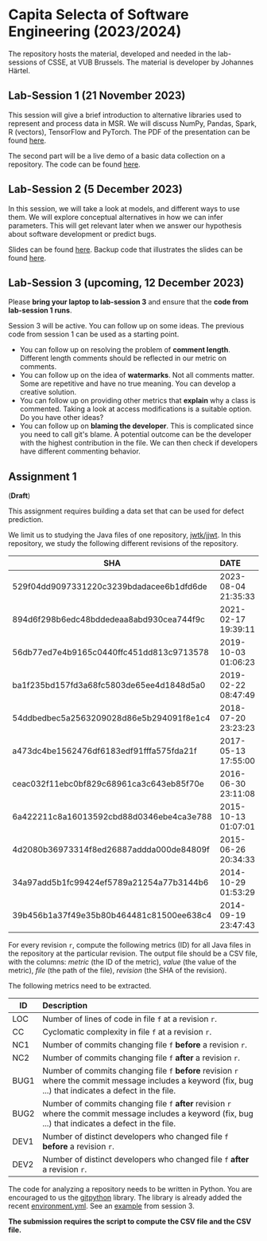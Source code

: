 # Capita Selecta of Software Engineering (2023/2024)

The repository hosts the material, developed and needed in the lab-sessions of CSSE,
at VUB Brussels. The material is developer by Johannes Härtel.

## Lab-Session 1 (21 November 2023)

This session will give a brief introduction to alternative libraries
used to represent and process data in MSR. We will discuss NumPy, Pandas, Spark, R (vectors), TensorFlow
and PyTorch. The PDF of the presentation can be found [here](session01/slides.pdf).

The second part will be a live demo of a basic data collection on a repository. The code
can be found [here](session01/src).


## Lab-Session 2 (5 December 2023)

In this session, we will take a look at models, and different ways to use them. We will explore conceptual alternatives
in how we can infer parameters. This will get relevant later when we answer our hypothesis about software development or predict bugs.

Slides can be found [here](session02/slides.pdf).
Backup code that illustrates the slides can be found [here](session02/src).

## Lab-Session 3 (upcoming, 12 December 2023)

Please **bring your laptop to lab-session 3** and ensure that the **code from lab-session 1 runs**.

Session 3 will be active. You can follow up on some ideas. The previous code from session 1 can be used as a starting point.
- You can follow up on resolving the problem of **comment length**. Different length comments should be reflected in our metric on comments.
- You can follow up on the idea of **watermarks**. Not all comments matter. Some are repetitive and have no true meaning. You can develop a creative solution.
- You can follow up on providing other metrics that **explain** why a class is commented. Taking a look at access modifications is a suitable option. Do you have other ideas?
- You can follow up on **blaming the developer**. This is complicated since you need to call git's blame. A potential outcome can be the developer with the highest contribution in the file. We can then check if developers have different commenting behavior.

## Assignment 1

(**Draft**)

This assignment requires building a data set that can be used for defect prediction.

We limit us to studying the Java files of one repository, [jwtk/jjwt](https://github.com/jwtk/jjwt).
In this repository, we study the following different revisions of the repository.

| SHA  | DATE        | AUTHOR                                                |
|-----|:--------------------------------------------------------|-------------|
| 529f04dd9097331220c3239bdadacee6b1dfd6de |2023-08-04 21:35:33 | lhazlewood |
| 894d6f298b6edc48bddedeaa8abd930cea744f9c |2021-02-17 19:39:11 | Dominik Dorn |
| 56db77ed7e4b9165c0440ffc451dd813c9713578 |2019-10-03 01:06:23 | sal0max |
| ba1f235bd157fd3a68fc5803de65ee4d1848d5a0 |2019-02-22 08:47:49 | Micah Silverman |
| 54ddbedbec5a2563209028d86e5b294091f8e1c4 |2018-07-20 23:23:23 | Les Hazlewood |
| a473dc4be1562476df6183edf91fffa575fda21f |2017-05-13 17:55:00 | aadrian |
| ceac032f11ebc0bf829c68961ca3c643eb85f70e |2016-06-30 23:11:08 | Les Hazlewood |
| 6a422211c8a16013592cbd88d0346ebe4ca3e788 |2015-10-13 01:07:01 | Les Hazlewood |
| 4d2080b36973314f8ed26887addda000de84809f |2015-06-26 20:34:33 | Les Hazlewood |
| 34a97add5b1fc99424ef5789a21254a77b3144b6 |2014-10-29 01:53:29 | Les Hazlewood |
| 39b456b1a37f49e35b80b464481c81500ee638c4 |2014-09-19 23:47:43 | Les Hazlewood |

For every revision `r`, compute the following metrics (ID) for all Java files in the repository at the particular revision.
The output file should be a CSV file, with the columns: *metric* (the ID of the metric), *value* (the value of the metric),
*file* (the path of the file), *revision* (the SHA of the revision).

The following metrics need to be extracted.

| ID  | Description                                                               |
|-----|:--------------------------------------------------------------------------|
| LOC | Number of lines of code in file `f` at a revision `r`. |
| CC  | Cyclomatic complexity in file `f` at a revision `r`. |
| NC1  | Number of commits changing file `f` **before** a revision `r`. |
| NC2  | Number of commits changing file `f` **after** a revision `r`.|
| BUG1 | Number of commits changing file `f` **before** revision `r` where the commit message includes a keyword (fix, bug ...) that indicates a defect in the file.|
| BUG2 | Number of commits changing file `f` **after** revision `r` where the commit message includes a keyword (fix, bug ...) that indicates a defect in the file.|
| DEV1 | Number of distinct developers who changed file `f` **before** a revision `r`.|
| DEV2 | Number of distinct developers who changed file `f` **after** a revision `r`.|

The code for analyzing a repository needs to be written in Python. You are 
encouraged to us the [gitpython](https://gitpython.readthedocs.io/en/stable/tutorial.html) library.
The library is already added the recent [environment.yml](environment.yml).
See an [example](session03/src/example_gitpython.py) from session 3.

**The submission requires the script to compute the CSV file and the CSV file.**
